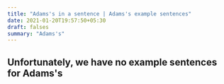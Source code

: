 ```yaml
---
title: "Adams's in a sentence | Adams's example sentences"
date: 2021-01-20T19:57:50+05:30
draft: falses
summary: "Adams's"
---
```

## Unfortunately, we have no example sentences for Adams's                 
